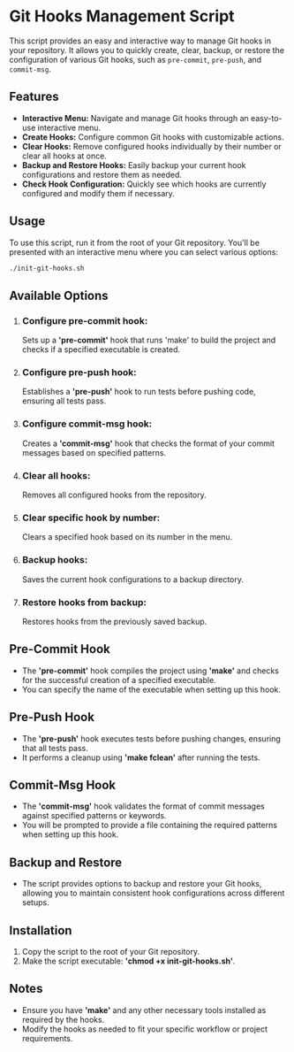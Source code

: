 # Git Hooks Management Script

This script provides an easy and interactive way to manage Git hooks in your repository. It allows you to quickly create, clear, backup, or restore the configuration of various Git hooks, such as `pre-commit`, `pre-push`, and `commit-msg`.

## Features

- **Interactive Menu:** Navigate and manage Git hooks through an easy-to-use interactive menu.
- **Create Hooks:** Configure common Git hooks with customizable actions.
- **Clear Hooks:** Remove configured hooks individually by their number or clear all hooks at once.
- **Backup and Restore Hooks:** Easily backup your current hook configurations and restore them as needed.
- **Check Hook Configuration:** Quickly see which hooks are currently configured and modify them if necessary.

## Usage

To use this script, run it from the root of your Git repository. You'll be presented with an interactive menu where you can select various options:

```bash
./init-git-hooks.sh
```

## Available Options
1. ### Configure pre-commit hook:
     Sets up a **'pre-commit'** hook that runs 'make' to build the project and checks if a specified executable is     created.

2. ### Configure pre-push hook:
     Establishes a **'pre-push'** hook to run tests before pushing code, ensuring all tests pass.
   
3. ### Configure commit-msg hook:
     Creates a **'commit-msg'** hook that checks the format of your commit messages based on specified patterns.
4. ### Clear all hooks:
     Removes all configured hooks from the repository. 
5. ### Clear specific hook by number:
     Clears a specified hook based on its number in the menu.
6. ### Backup hooks:
     Saves the current hook configurations to a backup directory.
7. ### Restore hooks from backup:
     Restores hooks from the previously saved backup.

## Pre-Commit Hook
- The **'pre-commit'** hook compiles the project using **'make'** and checks for the successful creation of a specified executable.
- You can specify the name of the executable when setting up this hook.

## Pre-Push Hook
- The **'pre-push'** hook executes tests before pushing changes, ensuring that all tests pass.
- It performs a cleanup using **'make fclean'** after running the tests.
  
## Commit-Msg Hook
- The **'commit-msg'** hook validates the format of commit messages against specified patterns or keywords.
- You will be prompted to provide a file containing the required patterns when setting up this hook.
  
## Backup and Restore
- The script provides options to backup and restore your Git hooks, allowing you to maintain consistent hook configurations across different setups.

## Installation
1. Copy the script to the root of your Git repository.
2. Make the script executable: **'chmod +x init-git-hooks.sh'**.

## Notes
- Ensure you have **'make'** and any other necessary tools installed as required by the hooks.
- Modify the hooks as needed to fit your specific workflow or project requirements.
